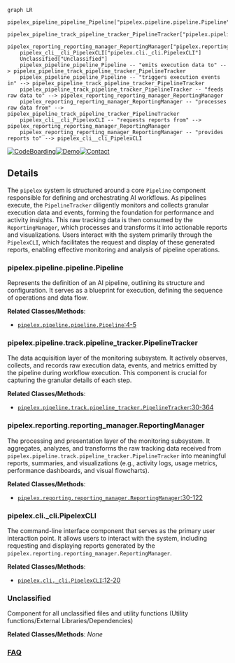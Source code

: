 ```mermaid
graph LR
    pipelex_pipeline_pipeline_Pipeline["pipelex.pipeline.pipeline.Pipeline"]
    pipelex_pipeline_track_pipeline_tracker_PipelineTracker["pipelex.pipeline.track.pipeline_tracker.PipelineTracker"]
    pipelex_reporting_reporting_manager_ReportingManager["pipelex.reporting.reporting_manager.ReportingManager"]
    pipelex_cli__cli_PipelexCLI["pipelex.cli._cli.PipelexCLI"]
    Unclassified["Unclassified"]
    pipelex_pipeline_pipeline_Pipeline -- "emits execution data to" --> pipelex_pipeline_track_pipeline_tracker_PipelineTracker
    pipelex_pipeline_pipeline_Pipeline -- "triggers execution events in" --> pipelex_pipeline_track_pipeline_tracker_PipelineTracker
    pipelex_pipeline_track_pipeline_tracker_PipelineTracker -- "feeds raw data to" --> pipelex_reporting_reporting_manager_ReportingManager
    pipelex_reporting_reporting_manager_ReportingManager -- "processes raw data from" --> pipelex_pipeline_track_pipeline_tracker_PipelineTracker
    pipelex_cli__cli_PipelexCLI -- "requests reports from" --> pipelex_reporting_reporting_manager_ReportingManager
    pipelex_reporting_reporting_manager_ReportingManager -- "provides reports to" --> pipelex_cli__cli_PipelexCLI
```

[![CodeBoarding](https://img.shields.io/badge/Generated%20by-CodeBoarding-9cf?style=flat-square)](https://github.com/CodeBoarding/CodeBoarding)[![Demo](https://img.shields.io/badge/Try%20our-Demo-blue?style=flat-square)](https://www.codeboarding.org/diagrams)[![Contact](https://img.shields.io/badge/Contact%20us%20-%20contact@codeboarding.org-lightgrey?style=flat-square)](mailto:contact@codeboarding.org)

## Details

The `pipelex` system is structured around a core `Pipeline` component responsible for defining and orchestrating AI workflows. As pipelines execute, the `PipelineTracker` diligently monitors and collects granular execution data and events, forming the foundation for performance and activity insights. This raw tracking data is then consumed by the `ReportingManager`, which processes and transforms it into actionable reports and visualizations. Users interact with the system primarily through the `PipelexCLI`, which facilitates the request and display of these generated reports, enabling effective monitoring and analysis of pipeline operations.

### pipelex.pipeline.pipeline.Pipeline
Represents the definition of an AI pipeline, outlining its structure and configuration. It serves as a blueprint for execution, defining the sequence of operations and data flow.


**Related Classes/Methods**:

- <a href="https://github.com/Pipelex/pipelex/blob/mainpipelex/pipeline/pipeline.py#L4-L5" target="_blank" rel="noopener noreferrer">`pipelex.pipeline.pipeline.Pipeline`:4-5</a>


### pipelex.pipeline.track.pipeline_tracker.PipelineTracker
The data acquisition layer of the monitoring subsystem. It actively observes, collects, and records raw execution data, events, and metrics emitted by the pipeline during workflow execution. This component is crucial for capturing the granular details of each step.


**Related Classes/Methods**:

- <a href="https://github.com/Pipelex/pipelex/blob/mainpipelex/pipeline/track/pipeline_tracker.py#L30-L364" target="_blank" rel="noopener noreferrer">`pipelex.pipeline.track.pipeline_tracker.PipelineTracker`:30-364</a>


### pipelex.reporting.reporting_manager.ReportingManager
The processing and presentation layer of the monitoring subsystem. It aggregates, analyzes, and transforms the raw tracking data received from `pipelex.pipeline.track.pipeline_tracker.PipelineTracker` into meaningful reports, summaries, and visualizations (e.g., activity logs, usage metrics, performance dashboards, and visual flowcharts).


**Related Classes/Methods**:

- <a href="https://github.com/Pipelex/pipelex/blob/mainpipelex/reporting/reporting_manager.py#L30-L122" target="_blank" rel="noopener noreferrer">`pipelex.reporting.reporting_manager.ReportingManager`:30-122</a>


### pipelex.cli._cli.PipelexCLI
The command-line interface component that serves as the primary user interaction point. It allows users to interact with the system, including requesting and displaying reports generated by the `pipelex.reporting.reporting_manager.ReportingManager`.


**Related Classes/Methods**:

- <a href="https://github.com/Pipelex/pipelex/blob/mainpipelex/cli/_cli.py#L12-L20" target="_blank" rel="noopener noreferrer">`pipelex.cli._cli.PipelexCLI`:12-20</a>


### Unclassified
Component for all unclassified files and utility functions (Utility functions/External Libraries/Dependencies)


**Related Classes/Methods**: _None_



### [FAQ](https://github.com/CodeBoarding/GeneratedOnBoardings/tree/main?tab=readme-ov-file#faq)
